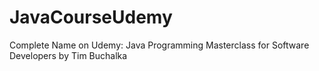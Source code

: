 # JavaCourseUdemy
Complete Name on Udemy: Java Programming Masterclass for Software Developers by Tim Buchalka
